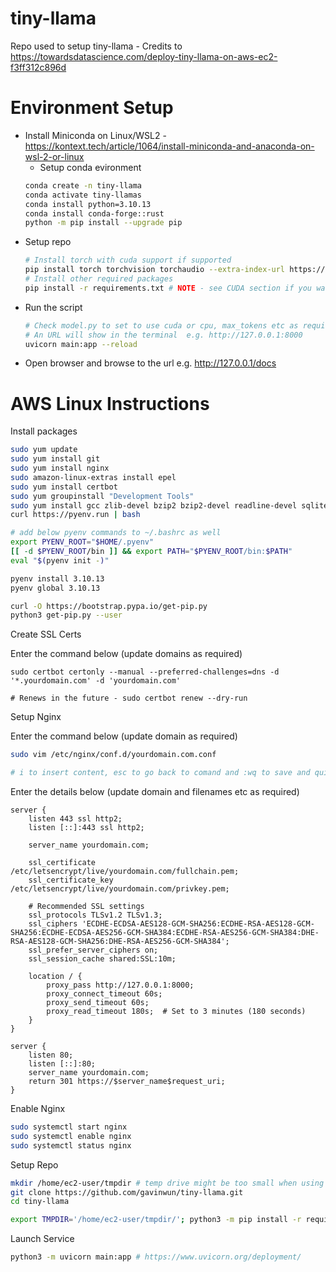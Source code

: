 # tiny-llama

Repo used to setup tiny-llama - Credits to https://towardsdatascience.com/deploy-tiny-llama-on-aws-ec2-f3ff312c896d

# Environment Setup

* Install Miniconda on Linux/WSL2 - https://kontext.tech/article/1064/install-miniconda-and-anaconda-on-wsl-2-or-linux
    * Setup conda evironment 
    ```bash
    conda create -n tiny-llama 
    conda activate tiny-llamas
    conda install python=3.10.13
    conda install conda-forge::rust
    python -m pip install --upgrade pip
    ```
* Setup repo
    ```bash
    # Install torch with cuda support if supported
    pip install torch torchvision torchaudio --extra-index-url https://download.pytorch.org/whl/cu118
    # Install other required packages
    pip install -r requirements.txt # NOTE - see CUDA section if you want to use that instead of CPU
    ```
* Run the script
    ```bash
    # Check model.py to set to use cuda or cpu, max_tokens etc as required
    # An URL will show in the terminal  e.g. http://127.0.0.1:8000 
    uvicorn main:app --reload
    ```
* Open browser and browse to the url e.g. http://127.0.0.1/docs

# AWS Linux Instructions

Install packages
```bash
sudo yum update
sudo yum install git
sudo yum install nginx
sudo amazon-linux-extras install epel
sudo yum install certbot
sudo yum groupinstall "Development Tools"
sudo yum install gcc zlib-devel bzip2 bzip2-devel readline-devel sqlite sqlite-devel openssl-devel tk-devel libffi-devel xz-devel
curl https://pyenv.run | bash

# add below pyenv commands to ~/.bashrc as well
export PYENV_ROOT="$HOME/.pyenv"
[[ -d $PYENV_ROOT/bin ]] && export PATH="$PYENV_ROOT/bin:$PATH"
eval "$(pyenv init -)"

pyenv install 3.10.13
pyenv global 3.10.13

curl -O https://bootstrap.pypa.io/get-pip.py
python3 get-pip.py --user
```

Create SSL Certs

Enter the command below (update domains as required)
```
sudo certbot certonly --manual --preferred-challenges=dns -d '*.yourdomain.com' -d 'yourdomain.com'

# Renews in the future - sudo certbot renew --dry-run
```

Setup Nginx

Enter the command below (update domain as required)
```bash
sudo vim /etc/nginx/conf.d/yourdomain.com.conf

# i to insert content, esc to go back to comand and :wq to save and quite (:qa! to quit without saving)
```
Enter the details below (update domain and filenames etc as required)
```
server {
    listen 443 ssl http2;
    listen [::]:443 ssl http2;

    server_name yourdomain.com;

    ssl_certificate /etc/letsencrypt/live/yourdomain.com/fullchain.pem;
    ssl_certificate_key /etc/letsencrypt/live/yourdomain.com/privkey.pem;

    # Recommended SSL settings
    ssl_protocols TLSv1.2 TLSv1.3;
    ssl_ciphers 'ECDHE-ECDSA-AES128-GCM-SHA256:ECDHE-RSA-AES128-GCM-SHA256:ECDHE-ECDSA-AES256-GCM-SHA384:ECDHE-RSA-AES256-GCM-SHA384:DHE-RSA-AES128-GCM-SHA256:DHE-RSA-AES256-GCM-SHA384';
    ssl_prefer_server_ciphers on;
    ssl_session_cache shared:SSL:10m;

    location / {
        proxy_pass http://127.0.0.1:8000;
        proxy_connect_timeout 60s;
        proxy_send_timeout 60s;
        proxy_read_timeout 180s;  # Set to 3 minutes (180 seconds)
    }
}

server {
    listen 80;
    listen [::]:80;
    server_name yourdomain.com;
    return 301 https://$server_name$request_uri;
}

```

Enable Nginx
```bash
sudo systemctl start nginx
sudo systemctl enable nginx
sudo systemctl status nginx
```

Setup Repo
```bash
mkdir /home/ec2-user/tmpdir # temp drive might be too small when using Amazon Linux, create a tmpdir instead and use that
git clone https://github.com/gavinwun/tiny-llama.git
cd tiny-llama

export TMPDIR='/home/ec2-user/tmpdir/'; python3 -m pip install -r requirements.txt # NOTE - see CUDA section if you want to use that instead of CPU
```

Launch Service
```bash
python3 -m uvicorn main:app # https://www.uvicorn.org/deployment/
```